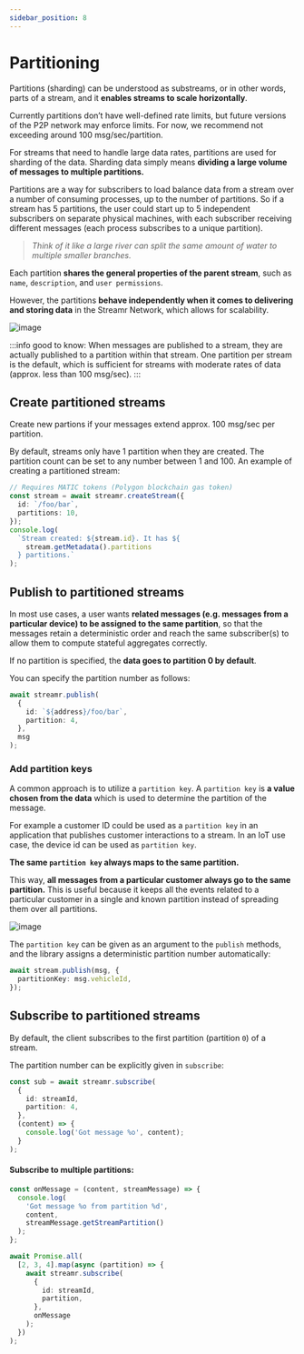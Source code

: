 ```yaml
---
sidebar_position: 8
---
```


# Partitioning
Partitions (sharding) can be understood as substreams, or in other words, parts of a stream, and it **enables streams to scale horizontally**. 

<!-- TODO: copy Stream partitioning from https://www.npmjs.com/package/streamr-client -->

Currently partitions don’t have well-defined rate limits, but future versions of the P2P network may enforce limits. For now, we recommend not exceeding around 100 msg/sec/partition.

For streams that need to handle large data rates, partitions are used for sharding of the data. Sharding data simply means **dividing a large volume of messages to multiple partitions.**

Partitions are a way for subscribers to load balance data from a stream over a number of consuming processes, up to the number of partitions. So if a stream has 5 partitions, the user could start up to 5 independent subscribers on separate physical machines, with each subscriber receiving different messages (each process subscribes to a unique partition).

> _Think of it like a large river can split the same amount of water to multiple smaller branches._

Each partition **shares the general properties of the parent stream**, such as `name`, `description`, and `user permissions`.

However, the partitions **behave independently when it comes to delivering and storing data** in the Streamr Network, which allows for scalability.

![image](@site/static/img/streams_partioning_01.jpeg)

:::info good to know:
When messages are published to a stream, they are actually published to a partition within that stream. One partition per stream is the default, which is sufficient for streams with moderate rates of data (approx. less than 100 msg/sec).
:::

## Create partitioned streams
Create new partions if your messages extend approx. 100 msg/sec per partition.

By default, streams only have 1 partition when they are created. The partition count can be set to any number between 1 and 100. An example of creating a partitioned stream:

```ts
// Requires MATIC tokens (Polygon blockchain gas token)
const stream = await streamr.createStream({
  id: `/foo/bar`,
  partitions: 10,
});
console.log(
  `Stream created: ${stream.id}. It has ${
    stream.getMetadata().partitions
  } partitions.`
);
```

## Publish to partitioned streams
In most use cases, a user wants **related messages (e.g. messages from a particular device) to be assigned to the same partition**, so that the messages retain a deterministic order and reach the same subscriber(s) to allow them to compute stateful aggregates correctly.

If no partition is specified, the **data goes to partition 0 by default**.

You can specify the partition number as follows:

```ts
await streamr.publish(
  {
    id: `${address}/foo/bar`,
    partition: 4,
  },
  msg
);
```

### Add partition keys
A common approach is to utilize a `partition key`. A `partition key` is **a value chosen from the data** which is used to determine the partition of the message.

For example a customer ID could be used as a `partition key` in an application that publishes customer interactions to a stream. In an IoT use case, the device id can be used as `partition key`.

**The same `partition key` always maps to the same partition.**

This way, **all messages from a particular customer always go to the same partition.** This is useful because it keeps all the events related to a particular customer in a single and known partition instead of spreading them over all partitions.

![image](@site/static/img/streams_partioning_02.jpeg)

The `partition key` can be given as an argument to the `publish` methods, and the library assigns a deterministic partition number automatically:

```ts
await stream.publish(msg, {
  partitionKey: msg.vehicleId,
});
```

## Subscribe to partitioned streams
By default, the client subscribes to the first partition (partition `0`) of a stream.

The partition number can be explicitly given in `subscribe`:

```ts
const sub = await streamr.subscribe(
  {
    id: streamId,
    partition: 4,
  },
  (content) => {
    console.log('Got message %o', content);
  }
);
```

#### Subscribe to multiple partitions:
```ts
const onMessage = (content, streamMessage) => {
  console.log(
    'Got message %o from partition %d',
    content,
    streamMessage.getStreamPartition()
  );
};

await Promise.all(
  [2, 3, 4].map(async (partition) => {
    await streamr.subscribe(
      {
        id: streamId,
        partition,
      },
      onMessage
    );
  })
);
```

